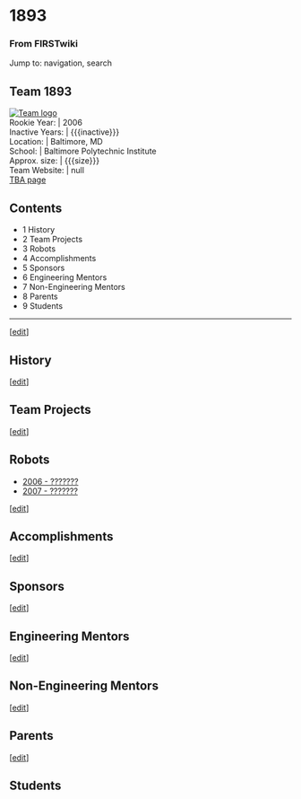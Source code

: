 # 1893

### From FIRSTwiki

Jump to: navigation, search

Team 1893  
---  
[![Team logo](/media/b/b2/Theteamlogo.jpg)](/index.php/Image:Theteamlogo.jpg
"Team logo" )  
Rookie Year: | 2006  
Inactive Years: | {{{inactive}}}  
Location: | Baltimore, MD  
School: | Baltimore Polytechnic Institute  
Approx. size: | {{{size}}}  
Team Website: | null  
[TBA page](http://www.thebluealliance.net/tbatv/team.php?team=1893
"http://www.thebluealliance.net/tbatv/team.php?team=1893" )  
  
  

## Contents

  * 1 History
  * 2 Team Projects
  * 3 Robots
  * 4 Accomplishments
  * 5 Sponsors
  * 6 Engineering Mentors
  * 7 Non-Engineering Mentors
  * 8 Parents
  * 9 Students  
---  
  
[[edit](/index.php?title=1893&action=edit&section=1 "Edit section: History" )]

## History

[[edit](/index.php?title=1893&action=edit&section=2 "Edit section: Team
Projects" )]

## Team Projects

[[edit](/index.php?title=1893&action=edit&section=3 "Edit section: Robots" )]

## Robots

  * [2006 - ???????](/index.php?title=1893_in_2006&action=edit "1893 in 2006" )
  * [2007 - ???????](/index.php?title=1893_in_2007&action=edit "1893 in 2007" )

[[edit](/index.php?title=1893&action=edit&section=4 "Edit section:
Accomplishments" )]

## Accomplishments

[[edit](/index.php?title=1893&action=edit&section=5 "Edit section: Sponsors"
)]

## Sponsors

[[edit](/index.php?title=1893&action=edit&section=6 "Edit section: Engineering
Mentors" )]

## Engineering Mentors

[[edit](/index.php?title=1893&action=edit&section=7 "Edit section: Non-
Engineering Mentors" )]

## Non-Engineering Mentors

[[edit](/index.php?title=1893&action=edit&section=8 "Edit section: Parents" )]

## Parents

[[edit](/index.php?title=1893&action=edit&section=9 "Edit section: Students"
)]

## Students

